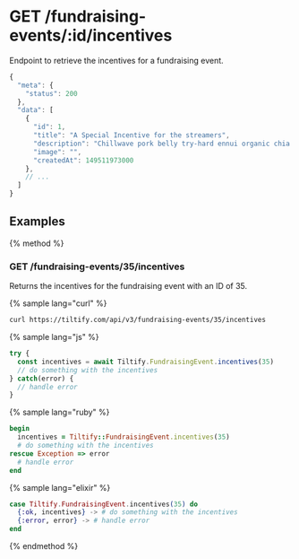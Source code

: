 # GET /fundraising-events/:id/incentives

Endpoint to retrieve the incentives for a fundraising event.

```js
{
  "meta": {
    "status": 200
  },
  "data": [
    {
      "id": 1,
      "title": "A Special Incentive for the streamers",
      "description": "Chillwave pork belly try-hard ennui organic chia. Occupy polaroid seitan brunch master cardigan tote bag tofu. Shabby chic kale chips pop-up thundercats beard.",
      "image": "",
      "createdAt": 149511973000
    },
    // ...
  ]
}
```

## Examples

{% method %}
### GET /fundraising-events/35/incentives
Returns the incentives for the fundraising event with an ID of 35.

{% sample lang="curl" %}
```bash
curl https://tiltify.com/api/v3/fundraising-events/35/incentives
```

{% sample lang="js" %}
```js
try {
  const incentives = await Tiltify.FundraisingEvent.incentives(35)
  // do something with the incentives
} catch(error) {
  // handle error
}
```

{% sample lang="ruby" %}
```ruby
begin
  incentives = Tiltify::FundraisingEvent.incentives(35)
  # do something with the incentives
rescue Exception => error
  # handle error
end
```

{% sample lang="elixir" %}
```elixir
case Tiltify.FundraisingEvent.incentives(35) do
  {:ok, incentives} -> # do something with the incentives
  {:error, error} -> # handle error
end
```

{% endmethod %}

